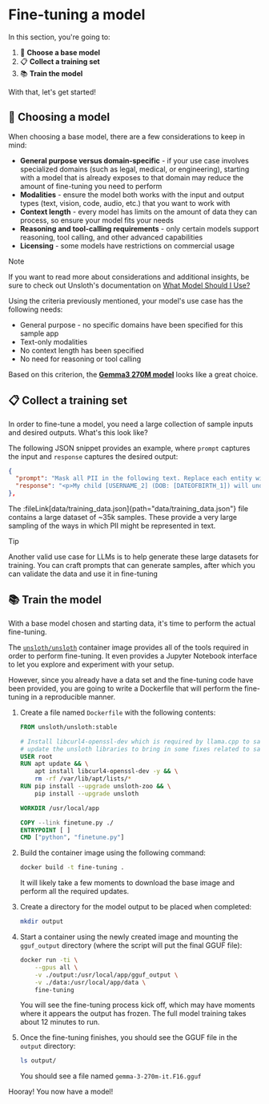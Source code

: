 # Fine-tuning a model

In this section, you're going to:

1. 🧠 **Choose a base model**
2. 📋 **Collect a training set**
3. 📚 **Train the model**

With that, let's get started!



## 🧠 Choosing a model

When choosing a base model, there are a few considerations to keep in mind:

- **General purpose versus domain-specific** - if your use case involves specialized domains (such as legal, medical, or engineering), starting with a model that is already exposes to that domain may reduce the amount of fine-tuning you need to perform
- **Modalities** - ensure the model both works with the input and output types (text, vision, code, audio, etc.) that you want to work with
- **Context length** - every model has limits on the amount of data they can process, so ensure your model fits your needs
- **Reasoning and tool-calling requirements** - only certain models support reasoning, tool calling, and other advanced capabilities
- **Licensing** - some models have restrictions on commercial usage

> [!NOTE]
> If you want to read more about considerations and additional insights, be sure to check out Unsloth's documentation on [What Model Should I Use?](https://docs.unsloth.ai/get-started/fine-tuning-llms-guide/what-model-should-i-use)

Using the criteria previously mentioned, your model's use case has the following needs:

- General purpose - no specific domains have been specified for this sample app
- Text-only modalities
- No context length has been specified
- No need for reasoning or tool calling

Based on this criterion, the [**Gemma3 270M model**](https://hub.docker.com/r/ai/gemma3) looks like a great choice.



## 📋 Collect a training set

In order to fine-tune a model, you need a large collection of sample inputs and desired outputs. What's this look like?

The following JSON snippet provides an example, where `prompt` captures the input and `response` captures the desired output:

```json
{
  "prompt": "Mask all PII in the following text. Replace each entity with the exact UPPERCASE label in square brackets (e.g., [PERSON], [EMAIL], [PHONE], [USERNAME], [ADDRESS], [CREDIT_CARD], [TIME], etc.). Preserve all non-PII text, whitespace, and punctuation exactly. Return ONLY the redacted text.\n\nText:\n<p>My child faozzsd379223 (DOB: May/58) will undergo treatment with Dr. faozzsd379223, office at Hill Road. Our ZIP code is 28170-6392. Consult policy M.UE.227995. Contact number: 0070.606.322.6244. Handle transactions with 6225427220412963. Queries? Email: faozzsd379223@outlook.com.</p>",
  "response": "<p>My child [USERNAME_2] (DOB: [DATEOFBIRTH_1]) will undergo treatment with Dr. [USERNAME_1], office at [STREET_1]. Our ZIP code is [ZIPCODE_1]. Consult policy M.UE.227995. Contact number: [TELEPHONENUM_1]. Handle transactions with [CREDITCARDNUMBER_1]. Queries? Email: [EMAIL_1].</p>"
},
```

The :fileLink[data/training_data.json]{path="data/training_data.json"} file contains a large dataset of ~35k samples. These provide a very large sampling of the ways in which PII might be represented in text.

> [!TIP]
> Another valid use case for LLMs is to help generate these large datasets for training. You can craft prompts that can generate samples, after which you can validate the data and use it in fine-tuning



## 📚 Train the model

With a base model chosen and starting data, it's time to perform the actual fine-tuning.

The [`unsloth/unsloth`](https://hub.docker.com/r/unsloth/unsloth) container image provides all of the tools required in order to perform fine-tuning. It even provides a Jupyter Notebook interface to let you explore and experiment with your setup.

However, since you already have a data set and the fine-tuning code have been provided, you are going to write a Dockerfile that will perform the fine-tuning in a reproducible manner.

1. Create a file named `Dockerfile` with the following contents:

    ```dockerfile save-as=Dockerfile
    FROM unsloth/unsloth:stable

    # Install libcurl4-openssl-dev which is required by llama.cpp to save GGUF files and
    # update the unsloth libraries to bring in some fixes related to saving to GGUF files
    USER root
    RUN apt update && \
        apt install libcurl4-openssl-dev -y && \
        rm -rf /var/lib/apt/lists/*
    RUN pip install --upgrade unsloth-zoo && \
        pip install --upgrade unsloth

    WORKDIR /usr/local/app

    COPY --link finetune.py ./
    ENTRYPOINT [ ]
    CMD ["python", "finetune.py"]
    ```

2. Build the container image using the following command:

    ```bash
    docker build -t fine-tuning .
    ```

    It will likely take a few moments to download the base image and perform all the required updates.

3. Create a directory for the model output to be placed when completed:

    ```bash
    mkdir output
    ```

4. Start a container using the newly created image and mounting the `gguf_output` directory (where the script will put the final GGUF file):

    ```bash
    docker run -ti \
        --gpus all \
        -v ./output:/usr/local/app/gguf_output \
        -v ./data:/usr/local/app/data \
        fine-tuning
    ```

    You will see the fine-tuning process kick off, which may have moments where it appears the output has frozen. The full model training takes about 12 minutes to run.

5. Once the fine-tuning finishes, you should see the GGUF file in the `output` directory:

    ```bash
    ls output/
    ```

    You should see a file named `gemma-3-270m-it.F16.gguf`

Hooray! You now have a model!